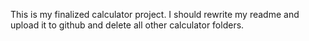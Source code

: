 This is my finalized calculator project. I should rewrite my readme and upload it to github and delete all other calculator folders.